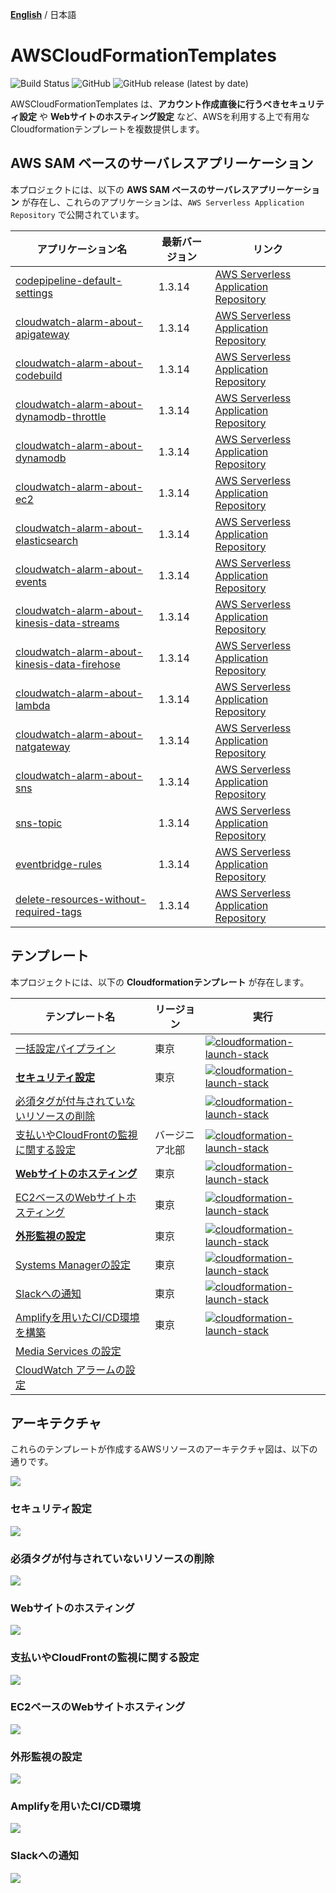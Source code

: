 [**English**](README.md) / 日本語

# AWSCloudFormationTemplates
![Build Status](https://codebuild.ap-northeast-1.amazonaws.com/badges?uuid=eyJlbmNyeXB0ZWREYXRhIjoiT1o3djE0RFpweWErRDl6SkpwTGsySVJKbWk0ajhreUlEaXAvTHh3ZzdaS2wzNVR5V1hpZkZRRVRtcFIvNncydWdad2w4TG9MRVMzVGFvMlZKY2RNYUowPSIsIml2UGFyYW1ldGVyU3BlYyI6Ik0vOGVWdGFEWTlyYVdDZUwiLCJtYXRlcmlhbFNldFNlcmlhbCI6MX0%3D&branch=master)
![GitHub](https://img.shields.io/github/license/eijikominami/aws-cloudformation-templates)
![GitHub release (latest by date)](https://img.shields.io/github/v/release/eijikominami/aws-cloudformation-templates)
 
AWSCloudFormationTemplates は、**アカウント作成直後に行うべきセキュリティ設定** や **Webサイトのホスティング設定** など、AWSを利用する上で有用なCloudformationテンプレートを複数提供します。

## AWS SAM ベースのサーバレスアプリーケーション

本プロジェクトには、以下の **AWS SAM ベースのサーバレスアプリーケーション** が存在し、これらのアプリケーションは、``AWS Serverless Application Repository`` で公開されています。

| アプリケーション名 | 最新バージョン | リンク |
| --- | --- | --- |
| [codepipeline-default-settings](cicd/codepipeline-default-settings.md) | 1.3.14 | [AWS Serverless Application Repository](https://serverlessrepo.aws.amazon.com/applications/arn:aws:serverlessrepo:us-east-1:172664222583:applications~codepipeline-default-settings) |
| [cloudwatch-alarm-about-apigateway](monitoring/cloudwatch-alarm-about-apigateway.md) | 1.3.14 | [AWS Serverless Application Repository](https://serverlessrepo.aws.amazon.com/applications/arn:aws:serverlessrepo:us-east-1:172664222583:applications~cloudwatch-alarm-about-apigateway) |
| [cloudwatch-alarm-about-codebuild](monitoring/cloudwatch-alarm-about-codebuild.md) | 1.3.14 | [AWS Serverless Application Repository](https://serverlessrepo.aws.amazon.com/applications/arn:aws:serverlessrepo:us-east-1:172664222583:applications~cloudwatch-alarm-about-codebuild) |
| [cloudwatch-alarm-about-dynamodb-throttle](monitoring/cloudwatch-alarm-about-dynamodb-throttle.md) | 1.3.14 | [AWS Serverless Application Repository](https://serverlessrepo.aws.amazon.com/applications/arn:aws:serverlessrepo:us-east-1:172664222583:applications~cloudwatch-alarm-about-dynamodb-throttle) |
| [cloudwatch-alarm-about-dynamodb](monitorining/cloudwatch-alarm-about-dynamodb.md) | 1.3.14 | [AWS Serverless Application Repository](https://serverlessrepo.aws.amazon.com/applications/arn:aws:serverlessrepo:us-east-1:172664222583:applications~cloudwatch-alarm-about-dynamodb) |
| [cloudwatch-alarm-about-ec2](monitoring/cloudwatch-alarm-about-ec2.md) | 1.3.14 | [AWS Serverless Application Repository](https://serverlessrepo.aws.amazon.com/applications/arn:aws:serverlessrepo:us-east-1:172664222583:applications~cloudwatch-alarm-about-ec2) |
| [cloudwatch-alarm-about-elasticsearch](monitoring/cloudwatch-alarm-about-elasticsearch.md) | 1.3.14 | [AWS Serverless Application Repository](https://serverlessrepo.aws.amazon.com/applications/arn:aws:serverlessrepo:us-east-1:172664222583:applications~cloudwatch-alarm-about-elasticsearch) |
| [cloudwatch-alarm-about-events](monitoring/cloudwatch-alarm-about-events.md) | 1.3.14 | [AWS Serverless Application Repository](https://serverlessrepo.aws.amazon.com/applications/arn:aws:serverlessrepo:us-east-1:172664222583:applications~cloudwatch-alarm-about-events) |
| [cloudwatch-alarm-about-kinesis-data-streams](monitoring/cloudwatch-alarm-about-kinesis-data-streams.md) | 1.3.14 | [AWS Serverless Application Repository](https://serverlessrepo.aws.amazon.com/applications/arn:aws:serverlessrepo:us-east-1:172664222583:applications~cloudwatch-alarm-about-kinesis-data-streams) |
| [cloudwatch-alarm-about-kinesis-data-firehose](monitoring/cloudwatch-alarm-about-kinesis-data-firehose.md) | 1.3.14 | [AWS Serverless Application Repository](https://serverlessrepo.aws.amazon.com/applications/arn:aws:serverlessrepo:us-east-1:172664222583:applications~cloudwatch-alarm-about-kinesis-data-firehose) |
| [cloudwatch-alarm-about-lambda](monitoring/cloudwatch-alarm-about-lambda.md) | 1.3.14 | [AWS Serverless Application Repository](https://serverlessrepo.aws.amazon.com/applications/arn:aws:serverlessrepo:us-east-1:172664222583:applications~cloudwatch-alarm-about-lambda) |
| [cloudwatch-alarm-about-natgateway](monitoring/cloudwatch-alarm-about-natgateway.md) | 1.3.14 | [AWS Serverless Application Repository](https://serverlessrepo.aws.amazon.com/applications/arn:aws:serverlessrepo:us-east-1:172664222583:applications~cloudwatch-alarm-about-natgateway) |
| [cloudwatch-alarm-about-sns](monitoring/cloudwatch-alarm-about-sns.md) | 1.3.14 | [AWS Serverless Application Repository](https://serverlessrepo.aws.amazon.com/applications/arn:aws:serverlessrepo:us-east-1:172664222583:applications~cloudwatch-alarm-about-sns) |
| [sns-topic](notification/sns-topic.md) | 1.3.14 | [AWS Serverless Application Repository](https://serverlessrepo.aws.amazon.com/applications/arn:aws:serverlessrepo:us-east-1:172664222583:applications~sns-topic) |
| [eventbridge-rules](eventbridge-rules.md) | 1.3.14 | [AWS Serverless Application Repository](https://serverlessrepo.aws.amazon.com/applications/arn:aws:serverlessrepo:us-east-1:172664222583:applications~eventbridge-rules) |
| [delete-resources-without-required-tags](security-config-rules/delete-resources-without-required-tags.md) | 1.3.14 | [AWS Serverless Application Repository](https://serverlessrepo.aws.amazon.com/applications/arn:aws:serverlessrepo:us-east-1:172664222583:applications~delete-resources-without-required-tags) |

## テンプレート

本プロジェクトには、以下の **Cloudformationテンプレート** が存在します。

| テンプレート名 | リージョン | 実行 |
| --- | --- | --- |
| [一括設定パイプライン](/cicd/README_JP.md) | 東京 | [![cloudformation-launch-stack](images/cloudformation-launch-stack.png)](https://console.aws.amazon.com/cloudformation/home?region=ap-northeast-1#/stacks/create/review?stackName=CICD&templateURL=https://eijikominami.s3-ap-northeast-1.amazonaws.com/aws-cloudformation-templates/cicd/template.yaml) |
| [**セキュリティ設定**](/security/README_JP.md) | 東京| [![cloudformation-launch-stack](images/cloudformation-launch-stack.png)](https://console.aws.amazon.com/cloudformation/home?region=ap-northeast-1#/stacks/create/review?stackName=DefaultSecuritySettings&templateURL=https://eijikominami.s3-ap-northeast-1.amazonaws.com/aws-cloudformation-templates/security/template.yaml) |
| [必須タグが付与されていないリソースの削除](/security-config-rules/README_JP.md) | | [![cloudformation-launch-stack](images/cloudformation-launch-stack.png)](https://console.aws.amazon.com/cloudformation/home?region=ap-northeast-1#/stacks/create/review?stackName=DefaultSecuritySettings-ConfigRules&templateURL=https://eijikominami.s3-ap-northeast-1.amazonaws.com/aws-cloudformation-templates/security-config-rules/packaged.yaml) |
| [支払いやCloudFrontの監視に関する設定](/global/README_JP.md) | バージニア北部 | [![cloudformation-launch-stack](images/cloudformation-launch-stack.png)](https://console.aws.amazon.com/cloudformation/home?region=us-east-1#/stacks/create/review?stackName=GlobalSettings&templateURL=https://eijikominami.s3-ap-northeast-1.amazonaws.com/aws-cloudformation-templates/global/template.yaml) |
| [**Webサイトのホスティング**](/static-website-hosting-with-ssl/README_JP.md) | 東京 | [![cloudformation-launch-stack](images/cloudformation-launch-stack.png)](https://console.aws.amazon.com/cloudformation/home?region=ap-northeast-1#/stacks/create/review?stackName=StaticWebsiteHosting&templateURL=https://eijikominami.s3-ap-northeast-1.amazonaws.com/aws-cloudformation-templates/static-website-hosting-with-ssl/template.yaml)  |
| [EC2ベースのWebサイトホスティング](/web-servers/README_JP.md) | 東京 | [![cloudformation-launch-stack](images/cloudformation-launch-stack.png)](https://console.aws.amazon.com/cloudformation/home?region=ap-northeast-1#/stacks/create/review?stackName=WebServers&templateURL=https://eijikominami.s3-ap-northeast-1.amazonaws.com/aws-cloudformation-templates/web-servers/template.yaml)  |
| [**外形監視の設定**](/synthetics/README_JP.md) | 東京 | [![cloudformation-launch-stack](images/cloudformation-launch-stack.png)](https://console.aws.amazon.com/cloudformation/home?region=ap-northeast-1#/stacks/create/review?stackName=Synthetics&templateURL=https://eijikominami.s3-ap-northeast-1.amazonaws.com/aws-cloudformation-templates/synthetics/heartbeat.yaml) |
| [Systems Managerの設定](/web-servers/README_JP.md) | 東京 | [![cloudformation-launch-stack](images/cloudformation-launch-stack.png)](https://console.aws.amazon.com/cloudformation/home?region=ap-northeast-1#/stacks/create/review?stackName=SystemsManager&templateURL=https://eijikominami.s3-ap-northeast-1.amazonaws.com/aws-cloudformation-templates/web-servers/ssm.yaml&param_LogicalNamePrefix=SystemsManager) |
| [Slackへの通知](/notification/README_JP.md) | 東京 | [![cloudformation-launch-stack](images/cloudformation-launch-stack.png)](https://console.aws.amazon.com/cloudformation/home?region=ap-northeast-1#/stacks/create/review?stackName=Notification&templateURL=https://eijikominami.s3-ap-northeast-1.amazonaws.com/aws-cloudformation-templates/notification/packaged.yaml) |
| [Amplifyを用いたCI/CD環境を構築](/amplify/README.md) | 東京 | [![cloudformation-launch-stack](images/cloudformation-launch-stack.png)](https://console.aws.amazon.com/cloudformation/home?region=ap-northeast-1#/stacks/create/review?stackName=Amplify&templateURL=https://eijikominami.s3-ap-northeast-1.amazonaws.com/aws-cloudformation-templates/amplify/template.yaml) |
| [Media Services の設定](/media/README.md) | | |
| [CloudWatch アラームの設定](/monitoring/README_JP.md) | | |

## アーキテクチャ

これらのテンプレートが作成するAWSリソースのアーキテクチャ図は、以下の通りです。

![](images/architecture.png)

### セキュリティ設定

![](images/architecture-default-security-settings.png)

### 必須タグが付与されていないリソースの削除

![](images/architecture-delete-resources-without-required-tags.png)

### Webサイトのホスティング

![](images/architecture-static-website-hosting.png)

### 支払いやCloudFrontの監視に関する設定

![](images/architecture-global.png)

### EC2ベースのWebサイトホスティング

![](images/architecture-web-servers.png)

### 外形監視の設定

![](images/architecture-synthetics.png)

### Amplifyを用いたCI/CD環境

![](images/architecture-amplify.png)

### Slackへの通知

![](images/architecture-notification.png)